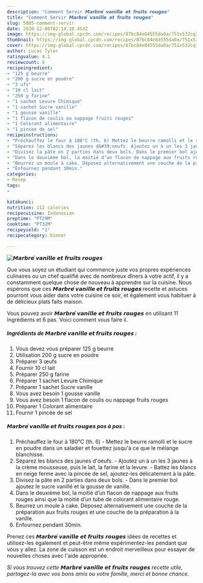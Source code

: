 ```yaml
---
description: "Comment Servir 𝙈𝙖𝙧𝙗𝙧𝙚́ 𝙫𝙖𝙣𝙞𝙡𝙡𝙚 𝙚𝙩 𝙛𝙧𝙪𝙞𝙩𝙨 𝙧𝙤𝙪𝙜𝙚𝙨"
title: "Comment Servir 𝙈𝙖𝙧𝙗𝙧𝙚́ 𝙫𝙖𝙣𝙞𝙡𝙡𝙚 𝙚𝙩 𝙛𝙧𝙪𝙞𝙩𝙨 𝙧𝙤𝙪𝙜𝙚𝙨"
slug: 5885-comment-servir
date: 2020-12-06T02:14:10.453Z
image: https://img-global.cpcdn.com/recipes/87bc84e84555da0a/751x532cq70/𝙈𝙖𝙧𝙗𝙧𝙚́-𝙫𝙖𝙣𝙞𝙡𝙡𝙚-𝙚𝙩-𝙛𝙧𝙪𝙞𝙩𝙨-𝙧𝙤𝙪𝙜𝙚𝙨-photo-principale-de-la-recette.jpg
thumbnail: https://img-global.cpcdn.com/recipes/87bc84e84555da0a/751x532cq70/𝙈𝙖𝙧𝙗𝙧𝙚́-𝙫𝙖𝙣𝙞𝙡𝙡𝙚-𝙚𝙩-𝙛𝙧𝙪𝙞𝙩𝙨-𝙧𝙤𝙪𝙜𝙚𝙨-photo-principale-de-la-recette.jpg
cover: https://img-global.cpcdn.com/recipes/87bc84e84555da0a/751x532cq70/𝙈𝙖𝙧𝙗𝙧𝙚́-𝙫𝙖𝙣𝙞𝙡𝙡𝙚-𝙚𝙩-𝙛𝙧𝙪𝙞𝙩𝙨-𝙧𝙤𝙪𝙜𝙚𝙨-photo-principale-de-la-recette.jpg
author: Lucas Tyler
ratingvalue: 4.1
reviewcount: 4
recipeingredient:
- "125 g beurre"
- "200 g sucre en poudre"
- "3 ufs"
- "10 cl lait"
- "250 g farine"
- "1 sachet Levure Chimique"
- "1 sachet Sucre vanille"
- "1 gousse vanille"
- "1 flacon de coulis ou nappage fruits rouges"
- "1 Colorant alimentaire"
- "1 pincee de sel"
recipeinstructions:
- "Préchauffez le four à 180°C (th. 6) Mettez le beurre ramolli et le sucre en poudre dans un saladier et fouettez jusqu&#39;à ce que le mélange blanchisse."
- "Séparez les blancs des jaunes d&#39;oeufs. Ajoutez un à un les 3 jaunes à la crème mousseuse, puis le lait, la farine et la levure. Battez les blancs en neige ferme avec la pincée de sel, ajoutez-les délicatement à la pâte."
- "Divisez la pâte en 2 parties dans deux bols. Dans le premier bol ajoutez le sucre vanillé et la gousse de vanille."
- "Dans le deuxième bol, la moitié d’un flacon de nappage aux fruits rouges ainsi que la moitié d’un tube de colorant alimentaire rouge."
- "Beurrez un moule à cake. Déposez alternativement une couche de la préparation aux fruits rouges et une couche de la préparation à la vanille."
- "Enfournez pendant 30min."
categories:
- Resep
tags:
- 

katakunci:  
nutrition: 112 calories
recipecuisine: Indonesian
preptime: "PT29M"
cooktime: "PT32M"
recipeyield: "1"
recipecategory: Dinner

---
```



![𝙈𝙖𝙧𝙗𝙧𝙚́ 𝙫𝙖𝙣𝙞𝙡𝙡𝙚 𝙚𝙩 𝙛𝙧𝙪𝙞𝙩𝙨 𝙧𝙤𝙪𝙜𝙚𝙨](https://img-global.cpcdn.com/recipes/87bc84e84555da0a/751x532cq70/𝙈𝙖𝙧𝙗𝙧𝙚́-𝙫𝙖𝙣𝙞𝙡𝙡𝙚-𝙚𝙩-𝙛𝙧𝙪𝙞𝙩𝙨-𝙧𝙤𝙪𝙜𝙚𝙨-photo-principale-de-la-recette.jpg)

Que vous soyez un étudiant qui commence juste vos propres expériences culinaires ou un chef qualifié avec de nombreux dîners à votre actif, il y a constamment quelque chose de nouveau à apprendre sur la cuisine. Nous espérons que ces <strong> 𝙈𝙖𝙧𝙗𝙧𝙚́ 𝙫𝙖𝙣𝙞𝙡𝙡𝙚 𝙚𝙩 𝙛𝙧𝙪𝙞𝙩𝙨 𝙧𝙤𝙪𝙜𝙚𝙨 </strong> recette et astuces pourront vous aider dans votre cuisine ce soir, et également vous habituer à de délicieux plats faits maison.

<!--inarticleads1-->

Vous pouvez avoir 𝙈𝙖𝙧𝙗𝙧𝙚́ 𝙫𝙖𝙣𝙞𝙡𝙡𝙚 𝙚𝙩 𝙛𝙧𝙪𝙞𝙩𝙨 𝙧𝙤𝙪𝙜𝙚𝙨 en utilisant 11 Ingrédients et 6 pas. Voici comment vous faire il.

##### Ingrédients de 𝙈𝙖𝙧𝙗𝙧𝙚́ 𝙫𝙖𝙣𝙞𝙡𝙡𝙚 𝙚𝙩 𝙛𝙧𝙪𝙞𝙩𝙨 𝙧𝙤𝙪𝙜𝙚𝙨 :

1. Vous devez vous préparer 125 g beurre
1. Utilisation 200 g sucre en poudre
1. Préparer 3 œufs
1. Fournir 10 cl lait
1. Préparer 250 g farine
1. Préparer 1 sachet Levure Chimique
1. Préparer 1 sachet Sucre vanille
1. Vous avez besoin 1 gousse vanille
1. Vous avez besoin 1 flacon de coulis ou nappage fruits rouges
1. Préparer 1 Colorant alimentaire
1. Fournir 1 pincée de sel




<!--inarticleads2-->

##### 𝙈𝙖𝙧𝙗𝙧𝙚́ 𝙫𝙖𝙣𝙞𝙡𝙡𝙚 𝙚𝙩 𝙛𝙧𝙪𝙞𝙩𝙨 𝙧𝙤𝙪𝙜𝙚𝙨 pas à pas :

1. Préchauffez le four à 180°C (th. 6) - Mettez le beurre ramolli et le sucre en poudre dans un saladier et fouettez jusqu&#39;à ce que le mélange blanchisse.
1. Séparez les blancs des jaunes d&#39;oeufs. - Ajoutez un à un les 3 jaunes à la crème mousseuse, puis le lait, la farine et la levure. - Battez les blancs en neige ferme avec la pincée de sel, ajoutez-les délicatement à la pâte.
1. Divisez la pâte en 2 parties dans deux bols. - Dans le premier bol ajoutez le sucre vanillé et la gousse de vanille.
1. Dans le deuxième bol, la moitié d’un flacon de nappage aux fruits rouges ainsi que la moitié d’un tube de colorant alimentaire rouge.
1. Beurrez un moule à cake. Déposez alternativement une couche de la préparation aux fruits rouges et une couche de la préparation à la vanille.
1. Enfournez pendant 30min.




<!--inarticleads1-->

<p>
Prenez ces 𝙈𝙖𝙧𝙗𝙧𝙚́ 𝙫𝙖𝙣𝙞𝙡𝙡𝙚 𝙚𝙩 𝙛𝙧𝙪𝙞𝙩𝙨 𝙧𝙤𝙪𝙜𝙚𝙨 idées de recettes et utilisez-les également et peut-être même expérimentez-les pendant que vous y allez. La zone de cuisson est un endroit merveilleux pour essayer de nouvelles choses avec l'aide appropriée.
</p>

<p>
<i>Si vous trouvez cette 𝙈𝙖𝙧𝙗𝙧𝙚́ 𝙫𝙖𝙣𝙞𝙡𝙡𝙚 𝙚𝙩 𝙛𝙧𝙪𝙞𝙩𝙨 𝙧𝙤𝙪𝙜𝙚𝙨 recette utile, partagez-la avec vos bons amis ou votre famille, merci et bonne chance.</i>
</p>
